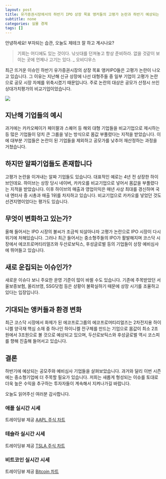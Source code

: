 ```yaml
---
layout: post
title: 유가증권시장에서의 하반기 IPO 상장 목표 앵커들의 고평가 논란과 하반기 예상되는 공모주
subtitle: none
categories: 실물 경제
tags: []
---
```


안녕하세요! 부자되는 습관, 오늘도 제테크 잘 하고 계시나요?

> 기회는 어디에도 있는 것이다. 낚싯대를 던져놓고 항상 준비하라. 없을 것같이 보이는 곳에 언제나 고기는 있다. _ 오비디우스



최근 뜨거운 이슈인 하반기 유가증권시장의 상장 목표 앵커IPO들은 고평가 논란이 나오고 있습니다. 그 이유는 지난해 신규 상장에 나선 대형주들 중 일부 기업이 고평가 논란으로 공모 시장 자체를 위축시켰기 때문입니다. 주로 논란의 대상은 공모가 산정시 쓰인 상대가치평가의 비교기업이었습니다.



![](https://source.unsplash.com/800x450/?luxury)

##  지난해 기업들의 예시
과거에는 카카오페이가 페이팔과 스퀘어 등 해외 대형 기업들을 비교기업으로 제시하는 등 많은 기업들이 덩치 큰 그룹을 넣는 방식으로 몸값 부풀렸다는 지적을 받았습니다. 이에 대부분 기업들은 논란이 된 기업들을 제외하고 공모가를 낮추어 재산정하는 과정을 거쳤습니다.

## 하지만 알짜기업들도 존재합니다
고평가 논란을 이겨내는 알짜 기업들도 있습니다. 대표적인 예로는 4년 전 상장한 하이브인데요. 하이브는 상장 당시 네이버, 카카오를 비교기업으로 넣어서 몸값을 부풀렸다는 지적을 받았습니다. 이후 하이브의 매출과 영업이익은 매년 사상 최대를 경신하며 국내 엔터사 중 시총과 매출 1위를 차지하고 있습니다. 비교기업으로 카카오를 넣었던 것도 선견지명이었다는 평가도 있습니다.

## 무엇이 변화하고 있는가?
올해 들어서는 IPO 시장의 불씨가 조금씩 되살아나자 고평가 논란으로 IPO 시장이 다시 위기에 처해있습니다. 그러나 최근 들어서는 중소형주들의 IPO가 활발해지며 코스닥 시장에서 에코프로머티리얼즈와 두산로보틱스, 후성글로벌 등의 기업들이 상장 예비심사에 뛰어들고 있습니다.

## 새로 운집되는 이슈인가?
새로운 이슈다 보니 주요한 운영 기준이 많이 바뀔 수도 있습니다. 기존에 주목받았던 서울보증보험, 올리브영, SSG닷컴 등은 상황이 불확실하기 때문에 상장 시기를 조율하고 있다는 입장입니다.

## 기대되는 앵커들과 환경 변화
최근 코스닥 시장에서 화제가 된 에코프로그룹의 에코프로머티리얼즈는 2차전지용 하이니켈 양극재 핵심 소재 중 하나인 하이니켈 전구체를 만드는 기업으로 몸값이 최소 2조원에서 3조원으로 볼 것으로 예상되고 있으며, 두산로보틱스와 후성글로벌 역시 코스피를 향해 진출해 들어서고 있습니다. 

## 결론
하반기에 예상되는 공모주와 예비심사 기업들을 살펴보았습니다. 과거와 달리 이번 시즌에는 중소형기업에 더 주목할 필요가 있습니다. 저희는 새롭게 형성되는 이슈를 토대로 더욱 높은 수익을 추구하는 투자자들이 계속해서 지켜나가길 바랍니다.

오늘도 읽어주신 여러분 감사합니다.

### 애플 실시간 시세


<!-- TradingView Widget BEGIN -->
<div class="tradingview-widget-container">
  <div id="tradingview_6a264"></div>
  <div class="tradingview-widget-copyright">트레이딩뷰 제공 <a href="https://kr.tradingview.com/symbols/NASDAQ-AAPL/" rel="noopener" target="_blank"><span class="blue-text">AAPL 주식 차트</span></a></div>
  <script type="text/javascript" src="https://s3.tradingview.com/tv.js"></script>
  <script type="text/javascript">
  new TradingView.widget(
  {
  "autosize": true,
  "symbol": "NASDAQ:AAPL",
  "interval": "D",
  "timezone": "Asia/Seoul",
  "theme": "light",
  "style": "1",
  "locale": "kr",
  "toolbar_bg": "#f1f3f6",
  "enable_publishing": false,
  "hide_top_toolbar": true,
  "hide_legend": true,
  "save_image": false,
  "container_id": "tradingview_6a264"
}
  );
  </script>
</div>
<!-- TradingView Widget END -->


### 테슬라 실시간 시세


<!-- TradingView Widget BEGIN -->
<div class="tradingview-widget-container">
  <div id="tradingview_39d77"></div>
  <div class="tradingview-widget-copyright">트레이딩뷰 제공 <a href="https://kr.tradingview.com/symbols/NASDAQ-TSLA/" rel="noopener" target="_blank"><span class="blue-text">TSLA 주식 차트</span></a></div>
  <script type="text/javascript" src="https://s3.tradingview.com/tv.js"></script>
  <script type="text/javascript">
  new TradingView.widget(
  {
  "autosize": true,
  "symbol": "NASDAQ:TSLA",
  "interval": "D",
  "timezone": "Asia/Seoul",
  "theme": "light",
  "style": "1",
  "locale": "kr",
  "toolbar_bg": "#f1f3f6",
  "enable_publishing": false,
  "hide_top_toolbar": true,
  "hide_legend": true,
  "save_image": false,
  "container_id": "tradingview_39d77"
}
  );
  </script>
</div>
<!-- TradingView Widget END -->


### 비트코인 실시간 시세


<!-- TradingView Widget BEGIN -->
<div class="tradingview-widget-container">
  <div id="tradingview_3f91e"></div>
  <div class="tradingview-widget-copyright">트레이딩뷰 제공 <a href="https://kr.tradingview.com/symbols/BTCUSD/?exchange=BITSTAMP" rel="noopener" target="_blank"><span class="blue-text">Bitcoin 차트</span></a></div>
  <script type="text/javascript" src="https://s3.tradingview.com/tv.js"></script>
  <script type="text/javascript">
  new TradingView.widget(
  {
  "autosize": true,
  "symbol": "BITSTAMP:BTCUSD",
  "interval": "D",
  "timezone": "Asia/Seoul",
  "theme": "light",
  "style": "1",
  "locale": "kr",
  "toolbar_bg": "#f1f3f6",
  "enable_publishing": false,
  "hide_top_toolbar": true,
  "hide_legend": true,
  "save_image": false,
  "container_id": "tradingview_3f91e"
}
  );
  </script>
</div>
<!-- TradingView Widget END -->

